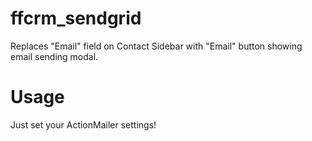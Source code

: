 ffcrm_sendgrid
===========

Replaces "Email" field on Contact Sidebar with "Email" button showing email sending modal.

# Usage

Just set your ActionMailer settings!
